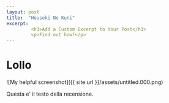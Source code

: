 ```yaml
---
layout: post
title:  "Houseki No Kuni"
excerpt:
         <h3>Add a Custom Excerpt to Your Post</h3>
         <p>Find out how!</p>
---
```


# Lollo

![My helpful screenshot]({{ site.url }}/assets/untitled.000.png)


Questa e' il testo della recensione.